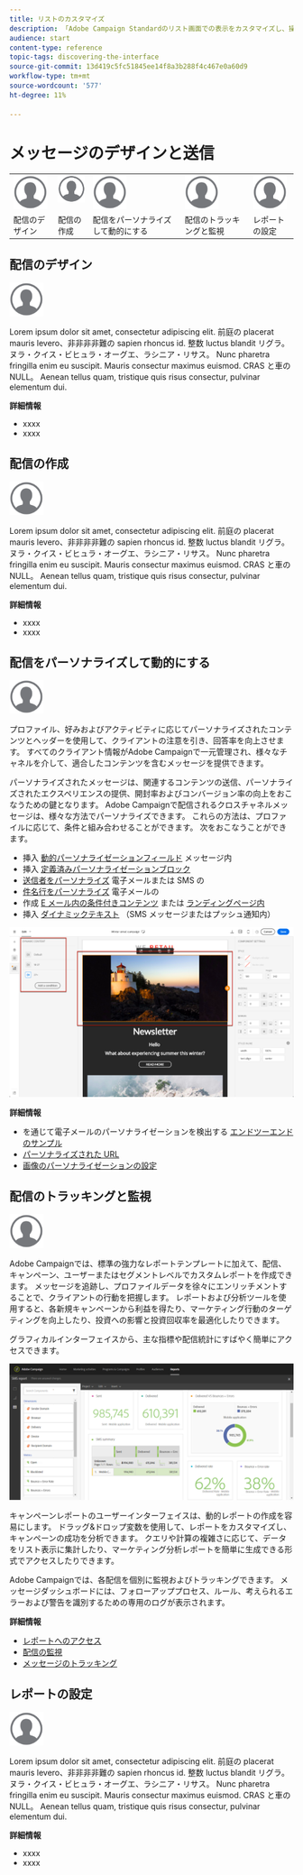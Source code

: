 ```yaml
---
title: リストのカスタマイズ
description: 「Adobe Campaign Standardのリスト画面での表示をカスタマイズし、操作する方法（要素の並べ替え、フィルタリング、削除または複製）について説明します。 リスト画面には、指定した 1 つまたは複数のリソースの表示要素が表示されます。」
audience: start
content-type: reference
topic-tags: discovering-the-interface
source-git-commit: 13d419c5fc51845ee14f8a3b288f4c467e0a60d9
workflow-type: tm+mt
source-wordcount: '577'
ht-degree: 11%

---
```



# メッセージのデザインと送信

<table>
<tr>
    <td valign="top">
        <a href="../../start/using/work-with-audiences.md"><img width="60px" alt="条件" src="assets/icon_profile.svg"/></a>
    </td>
    <td valign="top">
        <a href="../../api/using/creating-a-service.md"><img width="60px" alt="条件" src="assets/icon_profile.svg"/></a>
    </td>
    <td valign="top">
        <a href="../../api/using/interacting-with-custom-resources.md"><img width="60px" alt="条件" src="assets/icon_profile.svg"/></a>
    </td>
    <td valign="top">
        <a href="../../api/using/interacting-with-marketing-history.md"><img width="60px" alt="条件" src="assets/icon_profile.svg"/></a>
    </td>
    <td valign="top">
        <a href="../../api/using/interacting-with-marketing-history.md"><img width="60px" alt="条件" src="assets/icon_profile.svg"/></a>
    </td>
</tr>
<tr>
<td>配信のデザイン</td>
<td>配信の作成</td>
<td>配信をパーソナライズして動的にする</td>
<td>配信のトラッキングと監視</td>
<td>レポートの設定</td>
</tr>
</table>

## 配信のデザイン

<img width="60px" alt="条件" src="assets/icon_profile.svg"/>

Lorem ipsum dolor sit amet, consectetur adipiscing elit. 前庭の placerat mauris levero、非非非非難の sapien rhoncus id. 整数 luctus blandit リグラ。 ヌラ・クイス・ビヒュラ・オーグエ、ラシニア・リサス。 Nunc pharetra fringilla enim eu suscipit. Mauris consectur maximus euismod. CRAS と車の NULL。 Aenean tellus quam, tristique quis risus consectur, pulvinar elementum dui.

**詳細情報**

* xxxx
* xxxx

## 配信の作成

<img width="60px" alt="条件" src="assets/icon_profile.svg"/>

Lorem ipsum dolor sit amet, consectetur adipiscing elit. 前庭の placerat mauris levero、非非非非難の sapien rhoncus id. 整数 luctus blandit リグラ。 ヌラ・クイス・ビヒュラ・オーグエ、ラシニア・リサス。 Nunc pharetra fringilla enim eu suscipit. Mauris consectur maximus euismod. CRAS と車の NULL。 Aenean tellus quam, tristique quis risus consectur, pulvinar elementum dui.

**詳細情報**

* xxxx
* xxxx

## 配信をパーソナライズして動的にする

<img width="60px" alt="条件" src="assets/icon_profile.svg"/>

プロファイル、好みおよびアクティビティに応じてパーソナライズされたコンテンツとヘッダーを使用して、クライアントの注意を引き、回答率を向上させます。 すべてのクライアント情報がAdobe Campaignで一元管理され、様々なチャネルを介して、適合したコンテンツを含むメッセージを提供できます。

パーソナライズされたメッセージは、関連するコンテンツの送信、パーソナライズされたエクスペリエンスの提供、開封率およびコンバージョン率の向上をおこなうための鍵となります。 Adobe Campaignで配信されるクロスチャネルメッセージは、様々な方法でパーソナライズできます。 これらの方法は、プロファイルに応じて、条件と組み合わせることができます。 次をおこなうことができます。

* 挿入 [動的パーソナライゼーションフィールド](../../designing/using/personalization.md#inserting-a-personalization-field) メッセージ内
* 挿入 [定義済みパーソナライゼーションブロック](../../designing/using/personalization.md#adding-a-content-block)
* [送信者をパーソナライズ](../../designing/using/subject-line.md) 電子メールまたは SMS の
* [件名行をパーソナライズ](../../designing/using/subject-line.md) 電子メールの
* 作成 [E メール内の条件付きコンテンツ](../../designing/using/personalization.md#defining-dynamic-content-in-an-email) または [ランディングページ内](../../channels/using/designing-a-landing-page.md#defining-dynamic-content-in-a-landing-page)
* 挿入 [ダイナミックテキスト](../../channels/using/defining-dynamic-text.md) （SMS メッセージまたはプッシュ通知内）

![](assets/delivery_content_43.png)

**詳細情報**

* を通じて電子メールのパーソナライゼーションを検出する [エンドツーエンドのサンプル](../../designing/using/personalization.md#example-email-personalization)
* [パーソナライズされた URL](../../designing/using/personalization.md#personalizing-urls)
* [画像のパーソナライゼーションの設定](../../designing/using/personalization.md#personalizing-an-image-source)

## 配信のトラッキングと監視

<img width="60px" alt="条件" src="assets/icon_profile.svg"/>

Adobe Campaignでは、標準の強力なレポートテンプレートに加えて、配信、キャンペーン、ユーザーまたはセグメントレベルでカスタムレポートを作成できます。 メッセージを追跡し、プロファイルデータを徐々にエンリッチメントすることで、クライアントの行動を把握します。 レポートおよび分析ツールを使用すると、各新規キャンペーンから利益を得たり、マーケティング行動のターゲティングを向上したり、投資への影響と投資回収率を最適化したりできます。

グラフィカルインターフェイスから、主な指標や配信統計にすばやく簡単にアクセスできます。

![](assets/dynamic_report_intro.png)

キャンペーンレポートのユーザーインターフェイスは、動的レポートの作成を容易にします。 ドラッグ&amp;ドロップ変数を使用して、レポートをカスタマイズし、キャンペーンの成功を分析できます。 クエリや計算の複雑さに応じて、データをリスト表示に集計したり、マーケティング分析レポートを簡単に生成できる形式でアクセスしたりできます。

Adobe Campaignでは、各配信を個別に監視およびトラッキングできます。 メッセージダッシュボードには、フォローアッププロセス、ルール、考えられるエラーおよび警告を識別するための専用のログが表示されます。


**詳細情報**

* [レポートへのアクセス](../../reporting/using/about-dynamic-reports.md)
* [配信の監視](../../sending/using/monitoring-a-delivery.md)
* [メッセージのトラッキング](../../sending/using/tracking-messages.md)

## レポートの設定

<img width="60px" alt="条件" src="assets/icon_profile.svg"/>

Lorem ipsum dolor sit amet, consectetur adipiscing elit. 前庭の placerat mauris levero、非非非非難の sapien rhoncus id. 整数 luctus blandit リグラ。 ヌラ・クイス・ビヒュラ・オーグエ、ラシニア・リサス。 Nunc pharetra fringilla enim eu suscipit. Mauris consectur maximus euismod. CRAS と車の NULL。 Aenean tellus quam, tristique quis risus consectur, pulvinar elementum dui.

**詳細情報**

* xxxx
* xxxx
